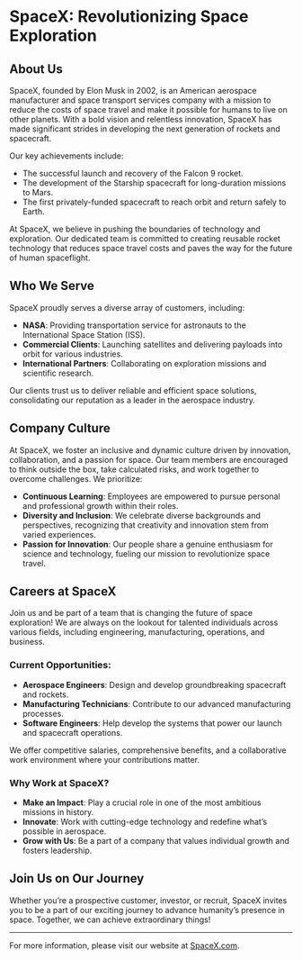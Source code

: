 # SpaceX: Revolutionizing Space Exploration

## About Us
SpaceX, founded by Elon Musk in 2002, is an American aerospace manufacturer and space transport services company with a mission to reduce the costs of space travel and make it possible for humans to live on other planets. With a bold vision and relentless innovation, SpaceX has made significant strides in developing the next generation of rockets and spacecraft.

Our key achievements include:
- The successful launch and recovery of the Falcon 9 rocket.
- The development of the Starship spacecraft for long-duration missions to Mars.
- The first privately-funded spacecraft to reach orbit and return safely to Earth.

At SpaceX, we believe in pushing the boundaries of technology and exploration. Our dedicated team is committed to creating reusable rocket technology that reduces space travel costs and paves the way for the future of human spaceflight.

## Who We Serve
SpaceX proudly serves a diverse array of customers, including:
- **NASA**: Providing transportation service for astronauts to the International Space Station (ISS).
- **Commercial Clients**: Launching satellites and delivering payloads into orbit for various industries.
- **International Partners**: Collaborating on exploration missions and scientific research.

Our clients trust us to deliver reliable and efficient space solutions, consolidating our reputation as a leader in the aerospace industry.

## Company Culture
At SpaceX, we foster an inclusive and dynamic culture driven by innovation, collaboration, and a passion for space. Our team members are encouraged to think outside the box, take calculated risks, and work together to overcome challenges. We prioritize:
- **Continuous Learning**: Employees are empowered to pursue personal and professional growth within their roles.
- **Diversity and Inclusion**: We celebrate diverse backgrounds and perspectives, recognizing that creativity and innovation stem from varied experiences.
- **Passion for Innovation**: Our people share a genuine enthusiasm for science and technology, fueling our mission to revolutionize space travel.

## Careers at SpaceX
Join us and be part of a team that is changing the future of space exploration! We are always on the lookout for talented individuals across various fields, including engineering, manufacturing, operations, and business.

### Current Opportunities:
- **Aerospace Engineers**: Design and develop groundbreaking spacecraft and rockets.
- **Manufacturing Technicians**: Contribute to our advanced manufacturing processes.
- **Software Engineers**: Help develop the systems that power our launch and spacecraft operations.

We offer competitive salaries, comprehensive benefits, and a collaborative work environment where your contributions matter.

### Why Work at SpaceX?
- **Make an Impact**: Play a crucial role in one of the most ambitious missions in history.
- **Innovate**: Work with cutting-edge technology and redefine what’s possible in aerospace.
- **Grow with Us**: Be a part of a company that values individual growth and fosters leadership.

## Join Us on Our Journey
Whether you’re a prospective customer, investor, or recruit, SpaceX invites you to be a part of our exciting journey to advance humanity’s presence in space. Together, we can achieve extraordinary things!

---

For more information, please visit our website at [SpaceX.com](https://www.spacex.com).